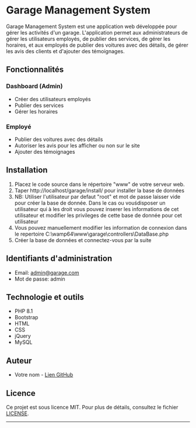 # Garage Management System

Garage Management System est une application web 
développée pour gérer les activités d'un garage. 
L'application permet aux administrateurs de gérer 
les utilisateurs employés, de publier des services,
de gérer les horaires, et aux employés de publier des
voitures avec des détails, de gérer les avis des clients
et d'ajouter des témoignages.

## Fonctionnalités

### Dashboard (Admin)

- Créer des utilisateurs employés
- Publier des services
- Gérer les horaires

### Employé

- Publier des voitures avec des détails
- Autoriser les avis pour les afficher ou non sur le site
- Ajouter des témoignages

## Installation

1. Placez le code source dans le répertoire "www" de votre serveur web.
2. Taper http://localhost/garage/install/ pour installer la base de données
3. NB: Utiliser l'utilisateur par defaut "root" et mot de passe laisser vide pour créer la base de donnée. Dans le cas ou vouśdisposer un utilisateur qui à les droit vous pouvez inserer les informations de cet utilisateur et modifier les privileges de cette base de donnée pour cet utilisateur
4. Vous pouvez manuellement modifier les information de connexion dans le repertoire C:\wamp64\www\garage\controllers\DataBase.php
3. Créer  la base de données et connectez-vous par la suite

## Identifiants d'administration

- Email: admin@garage.com
- Mot de passe: admin

## Technologie et outils

- PHP 8.1
- Bootstrap
- HTML
- CSS
- jQuery
- MySQL

## Auteur

- Votre nom - [Lien GitHub](lien)

## Licence

Ce projet est sous licence MIT. Pour plus de détails, consultez le fichier [LICENSE](LICENSE).

---
